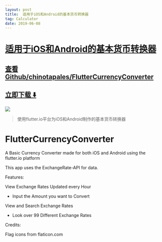 ```yaml
---
layout: post
title:  适用于iOS和Android的基本货币转换器
tag: Calculator
date: 2019-06-08
---
```


# [适用于iOS和Android的基本货币转换器 ](http://github.com/chinotapales/FlutterCurrencyConverter) 



## [查看Github/chinotapales/FlutterCurrencyConverter](http://github.com/chinotapales/FlutterCurrencyConverter)
## [立即下载 ️⬇️ ](https://codeload.github.com/chinotapales/FlutterCurrencyConverter/zip/master) 


 
![](https://flutterawesome.com/content/images/2019/02/FlutterCurrencyConverter.jpg)
 
>
> 使用flutter.io平台为iOS和Android制作的基本货币转换器
>

 
# FlutterCurrencyConverter

A Basic Currency Converter made for both iOS and Android using the flutter.io platform

This app uses the ExchangeRate-API for data.

Features:

View Exchange Rates Updated every Hour

- Input the Amount you want to Convert

View and Search Exchange Rates

- Look over 99 Different Exchange Rates

Credits:

Flag icons from flaticon.com

